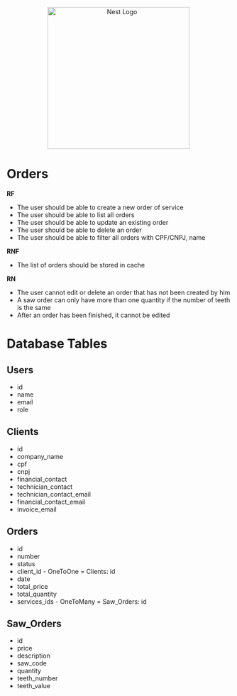 <p align="center">
  <a href="http://nestjs.com/" target="blank"><img src="https://nestjs.com/img/logo_text.svg" width="320" alt="Nest Logo" /></a>
</p>

# Orders

**RF**

- The user should be able to create a new order of service
- The user should be able to list all orders
- The user should be able to update an existing order
- The user should be able to delete an order
- The user should be able to filter all orders with CPF/CNPJ, name

**RNF**

- The list of orders should be stored in cache

**RN**

- The user cannot edit or delete an order that has not been created by him
- A saw order can only have more than one quantity if the number of teeth is the same
- After an order has been finished, it cannot be edited

# Database Tables

## Users

- id
- name
- email
- role

## Clients

- id
- company_name
- cpf
- cnpj
- financial_contact
- technician_contact
- technician_contact_email
- financial_contact_email
- invoice_email

## Orders

- id
- number
- status
- client_id - OneToOne = Clients: id
- date
- total_price
- total_quantity
- services_ids - OneToMany = Saw_Orders: id

## Saw_Orders

- id
- price
- description
- saw_code
- quantity
- teeth_number
- teeth_value

<!-- # Routing

## Clients Controller:

| Route/endpoint  | Job                         | Method |
| --------------- | --------------------------- | ------ |
| /clients        | Create a new client account | POST   |
| /clients/avatar | Update user's avatar        | PATCH  |

## Orders Controller:

| Route/endpoint | Job                  | Method |
| -------------- | -------------------- | ------ |
| /orders        | Create new order     | POST   |
| /orders/reset  | Change user password | POST   | -->
